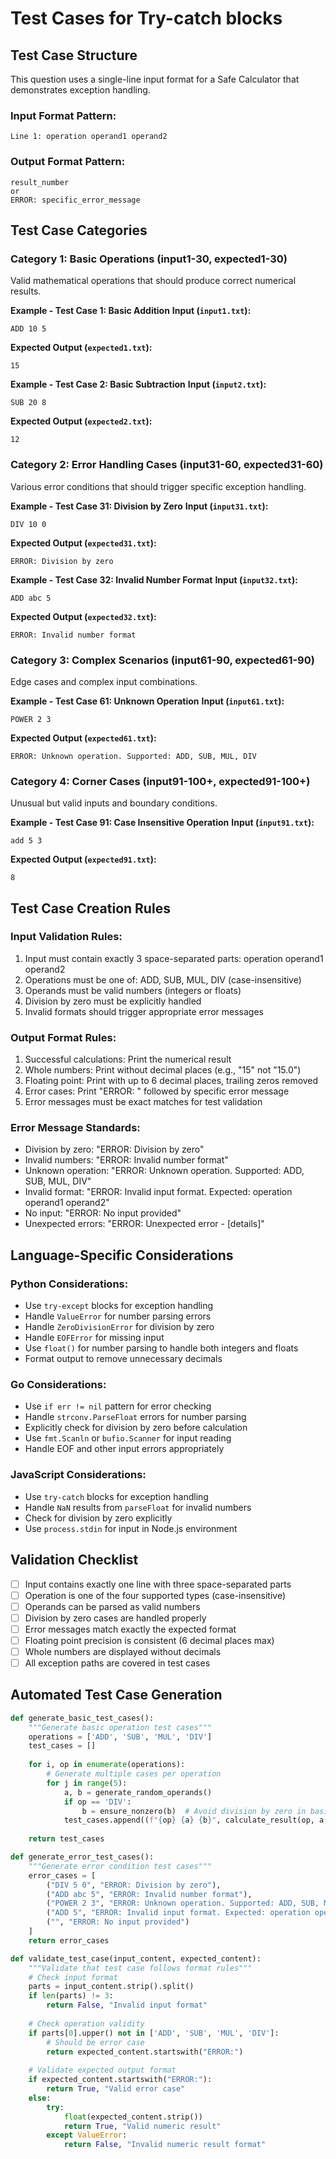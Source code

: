 # Test Cases for Try-catch blocks

## Test Case Structure
This question uses a single-line input format for a Safe Calculator that demonstrates exception handling.

### Input Format Pattern:
```
Line 1: operation operand1 operand2
```

### Output Format Pattern:
```
result_number
or
ERROR: specific_error_message
```

## Test Case Categories

### Category 1: Basic Operations (input1-30, expected1-30)
Valid mathematical operations that should produce correct numerical results.

**Example - Test Case 1: Basic Addition**
**Input (`input1.txt`):**
```
ADD 10 5
```
**Expected Output (`expected1.txt`):**
```
15
```

**Example - Test Case 2: Basic Subtraction**
**Input (`input2.txt`):**
```
SUB 20 8
```
**Expected Output (`expected2.txt`):**
```
12
```

### Category 2: Error Handling Cases (input31-60, expected31-60)
Various error conditions that should trigger specific exception handling.

**Example - Test Case 31: Division by Zero**
**Input (`input31.txt`):**
```
DIV 10 0
```
**Expected Output (`expected31.txt`):**
```
ERROR: Division by zero
```

**Example - Test Case 32: Invalid Number Format**
**Input (`input32.txt`):**
```
ADD abc 5
```
**Expected Output (`expected32.txt`):**
```
ERROR: Invalid number format
```

### Category 3: Complex Scenarios (input61-90, expected61-90)
Edge cases and complex input combinations.

**Example - Test Case 61: Unknown Operation**
**Input (`input61.txt`):**
```
POWER 2 3
```
**Expected Output (`expected61.txt`):**
```
ERROR: Unknown operation. Supported: ADD, SUB, MUL, DIV
```

### Category 4: Corner Cases (input91-100+, expected91-100+)
Unusual but valid inputs and boundary conditions.

**Example - Test Case 91: Case Insensitive Operation**
**Input (`input91.txt`):**
```
add 5 3
```
**Expected Output (`expected91.txt`):**
```
8
```

## Test Case Creation Rules

### Input Validation Rules:
1. Input must contain exactly 3 space-separated parts: operation operand1 operand2
2. Operations must be one of: ADD, SUB, MUL, DIV (case-insensitive)
3. Operands must be valid numbers (integers or floats)
4. Division by zero must be explicitly handled
5. Invalid formats should trigger appropriate error messages

### Output Format Rules:
1. Successful calculations: Print the numerical result
2. Whole numbers: Print without decimal places (e.g., "15" not "15.0")
3. Floating point: Print with up to 6 decimal places, trailing zeros removed
4. Error cases: Print "ERROR: " followed by specific error message
5. Error messages must be exact matches for test validation

### Error Message Standards:
- Division by zero: "ERROR: Division by zero"
- Invalid numbers: "ERROR: Invalid number format"
- Unknown operation: "ERROR: Unknown operation. Supported: ADD, SUB, MUL, DIV"
- Invalid format: "ERROR: Invalid input format. Expected: operation operand1 operand2"
- No input: "ERROR: No input provided"
- Unexpected errors: "ERROR: Unexpected error - [details]"

## Language-Specific Considerations

### Python Considerations:
- Use `try-except` blocks for exception handling
- Handle `ValueError` for number parsing errors
- Handle `ZeroDivisionError` for division by zero
- Handle `EOFError` for missing input
- Use `float()` for number parsing to handle both integers and floats
- Format output to remove unnecessary decimals

### Go Considerations:
- Use `if err != nil` pattern for error checking
- Handle `strconv.ParseFloat` errors for number parsing
- Explicitly check for division by zero before calculation
- Use `fmt.Scanln` or `bufio.Scanner` for input reading
- Handle EOF and other input errors appropriately

### JavaScript Considerations:
- Use `try-catch` blocks for exception handling
- Handle `NaN` results from `parseFloat` for invalid numbers
- Check for division by zero explicitly
- Use `process.stdin` for input in Node.js environment

## Validation Checklist
- [ ] Input contains exactly one line with three space-separated parts
- [ ] Operation is one of the four supported types (case-insensitive)
- [ ] Operands can be parsed as valid numbers
- [ ] Division by zero cases are handled properly
- [ ] Error messages match exactly the expected format
- [ ] Floating point precision is consistent (6 decimal places max)
- [ ] Whole numbers are displayed without decimals
- [ ] All exception paths are covered in test cases

## Automated Test Case Generation

```python
def generate_basic_test_cases():
    """Generate basic operation test cases"""
    operations = ['ADD', 'SUB', 'MUL', 'DIV']
    test_cases = []
    
    for i, op in enumerate(operations):
        # Generate multiple cases per operation
        for j in range(5):
            a, b = generate_random_operands()
            if op == 'DIV':
                b = ensure_nonzero(b)  # Avoid division by zero in basic cases
            test_cases.append((f"{op} {a} {b}", calculate_result(op, a, b)))
    
    return test_cases

def generate_error_test_cases():
    """Generate error condition test cases"""
    error_cases = [
        ("DIV 5 0", "ERROR: Division by zero"),
        ("ADD abc 5", "ERROR: Invalid number format"),
        ("POWER 2 3", "ERROR: Unknown operation. Supported: ADD, SUB, MUL, DIV"),
        ("ADD 5", "ERROR: Invalid input format. Expected: operation operand1 operand2"),
        ("", "ERROR: No input provided")
    ]
    return error_cases

def validate_test_case(input_content, expected_content):
    """Validate that test case follows format rules"""
    # Check input format
    parts = input_content.strip().split()
    if len(parts) != 3:
        return False, "Invalid input format"
    
    # Check operation validity
    if parts[0].upper() not in ['ADD', 'SUB', 'MUL', 'DIV']:
        # Should be error case
        return expected_content.startswith("ERROR:")
    
    # Validate expected output format
    if expected_content.startswith("ERROR:"):
        return True, "Valid error case"
    else:
        try:
            float(expected_content.strip())
            return True, "Valid numeric result"
        except ValueError:
            return False, "Invalid numeric result format"
```
